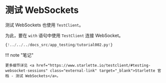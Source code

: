 # 测试 WebSockets

测试 WebSockets 也使用 `TestClient`。

为此，要在 `with` 语句中使用 `TestClient` 连接 WebSocket。

```Python hl_lines="27-31"
{!../../../docs_src/app_testing/tutorial002.py!}
```

!!! note "笔记"

    更多细节详见 <a href="https://www.starlette.io/testclient/#testing-websocket-sessions" class="external-link" target="_blank">Starlette 官档 - 测试 WebSockets</a>。
